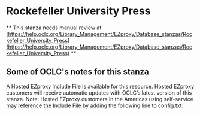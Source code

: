 # Rockefeller University Press
** This stanza needs manual review at [https://help.oclc.org/Library_Management/EZproxy/Database_stanzas/Rockefeller_University_Press](https://help.oclc.org/Library_Management/EZproxy/Database_stanzas/Rockefeller_University_Press) **

## Some of OCLC's notes for this stanza

A Hosted EZproxy Include File is available for this resource. Hosted EZproxy customers will receive automatic updates with OCLC&rsquo;s latest version of this stanza. Note: Hosted EZproxy customers in the Americas using self-service may reference the Include File by adding the following line to config.txt:

&nbsp;
